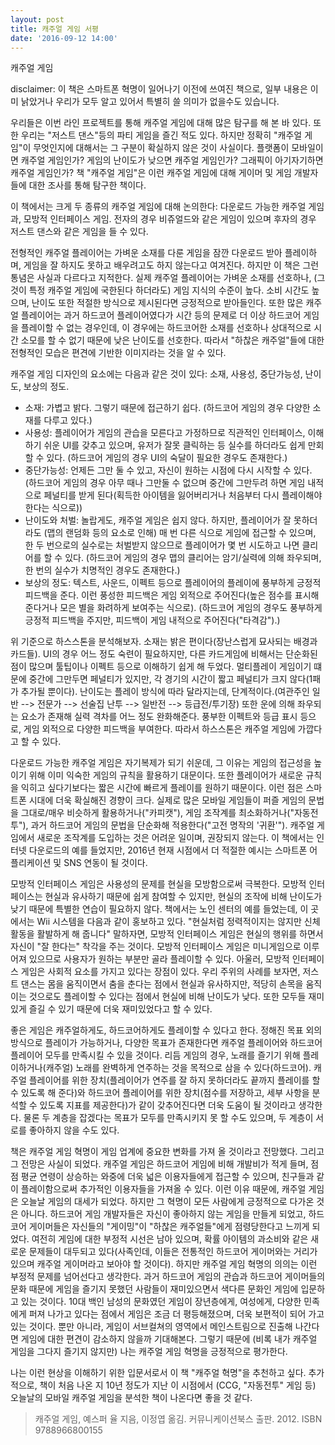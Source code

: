 ```yaml
---
layout: post
title: 캐주얼 게임 서평
date: '2016-09-12 14:00'
---
```


캐주얼 게임

disclaimer: 이 책은 스마트폰 혁명이 일어나기 이전에 쓰여진 책으로, 일부 내용은 이미 낡았거나 우리가 모두 알고 있어서 특별히 쓸 의미가 없을수도 있습니다.

우리들은 이번 라인 프로젝트를 통해 캐주얼 게임에 대해 많은 탐구를 해 본 바 있다. 또한 우리는 "저스트 댄스"등의 파티 게임을 즐긴 적도 있다. 하지만 정확히 "캐주얼 게임"이 무엇인지에 대해서는 그 구분이 확실하지 않은 것이 사실이다. 플랫폼이 모바일이면 캐주얼 게임인가? 게임의 난이도가 낮으면 캐주얼 게임인가? 그래픽이 아기자기하면 캐주얼 게임인가? 책 "캐주얼 게임"은 이런 캐주얼 게임에 대해 게이머 및 게임 개발자들에 대한 조사를 통해 탐구한 책이다.

이 책에서는 크게 두 종류의 캐주얼 게임에 대해 논의한다: 다운로드 가능한 캐주얼 게임과, 모방적 인터페이스 게임. 전자의 경우 비쥬얼드와 같은 게임이 있으며 후자의 경우 저스트 댄스와 같은 게임을 들 수 있다.

전형적인 캐주얼 플레이어는 가벼운 소재를 다룬 게임을 잠깐 다운로드 받아 플레이하며, 게임을 잘 하지도 못하고 배우려고도 하지 않는다고 여겨진다. 하지만 이 책은 그런 통념은 사실과 다르다고 지적한다. 실제 캐주얼 플레이어는 가벼운 소재를 선호하나, (그것이 특정 캐주얼 게임에 국한된다 하더라도) 게임 지식의 수준이 높다. 소비 시간도 높으며, 난이도 또한 적절한 방식으로 제시된다면 긍정적으로 받아들인다. 또한 많은 캐주얼 플레이어는 과거 하드코어 플레이어였다가 시간 등의 문제로 더 이상 하드코어 게임을 플레이할 수 없는 경우인데, 이 경우에는 하드코어한 소재를 선호하나 상대적으로 시간 소모를 할 수 없기 때문에 낮은 난이도를 선호한다. 따라서 "하찮은 캐주얼"들에 대한 전형적인 모습은 편견에 기반한 이미지라는 것을 알 수 있다.

캐주얼 게임 디자인의 요소에는 다음과 같은 것이 있다: 소재, 사용성, 중단가능성, 난이도, 보상의 정도.

* 소재: 가볍고 밝다. 그렇기 때문에 접근하기 쉽다. (하드코어 게임의 경우 다양한 소재를 다루고 있다.)
* 사용성: 플레이어가 게임의 관습을 모른다고 가정하므로 직관적인 인터페이스, 이해하기 쉬운 UI를 갖추고 있으며, 유저가 잘못 클릭하는 등 실수를 하더라도 쉽게 만회할 수 있다. (하드코어 게임의 경우 UI의 숙달이 필요한 경우도 존재한다.)
* 중단가능성: 언제든 그만 둘 수 있고, 자신이 원하는 시점에 다시 시작할 수 있다. (하드코어 게임의 경우 아무 때나 그만둘 수 없으며 중간에 그만두려 하면 게임 내적으로 페널티를 받게 된다(획득한 아이템을 잃어버리거나 처음부터 다시 플레이해야 한다는 식으로))
* 난이도와 처벌: 놀랍게도, 캐주얼 게임은 쉽지 않다. 하지만, 플레이어가 잘 못하더라도 (맵의 랜덤화 등의 요소로 인해) 매 번 다른 식으로 게임에 접근할 수 있으며, 한 두 번으로의 실수로는 처벌받지 않으므로 플레이어가 몇 번 시도하고 나면 클리어를 할 수 있다. (하드코어 게임의 경우 맵의 클리어는 암기/실력에 의해 좌우되며, 한 번의 실수가 치명적인 경우도 존재한다.)
* 보상의 정도: 텍스트, 사운드, 이펙트 등으로 플레이어의 플레이에 풍부하게 긍정적 피드백을 준다. 이런 풍성한 피드백은 게임 외적으로 주어진다(높은 점수를 표시해준다거나 모은 별을 화려하게 보여주는 식으로). (하드코어 게임의 경우도 풍부하게 긍정적 피드백을 주지만, 피드백이 게임 내적으로 주어진다("타격감").)

위 기준으로 하스스톤을 분석해보자. 소재는 밝은 편이다(장난스럽게 묘사되는 배경과 카드들). UI의 경우 어느 정도 숙련이 필요하지만, 다른 카드게임에 비해서는 단순화된 점이 많으며 툴팁이나 이펙트 등으로 이해하기 쉽게 해 두었다. 멀티플레이 게임이기 떄문에 중간에 그만두면 페널티가 있지만, 각 경기의 시간이 짧고 페널티가 크지 않다(1패가 추가될 뿐이다). 난이도는 플레이 방식에 따라 달라지는데, 단계적이다.(여관주인 일반 --> 전문가 --> 선술집 난투 --> 일반전 --> 등급전/투기장) 또한 운에 의해 좌우되는 요소가 존재해 실력 격차를 어느 정도 완화해준다. 풍부한 이펙트와 등급 표시 등으로, 게임 외적으로 다양한 피드백을 부여한다. 따라서 하스스톤은 캐주얼 게임에 가깝다고 할 수 있다.

다운로드 가능한 캐주얼 게임은 자기복제가 되기 쉬운데, 그 이유는 게임의 접근성을 높이기 위해 이미 익숙한 게임의 규칙을 활용하기 대문이다. 또한 플레이어가 새로운 규칙을 익히고 싶다기보다는 짧은 시간에 빠르게 플레이를 원하기 때문이다. 이런 점은 스마트폰 시대에 더욱 확실해진 경향이 크다. 실제로 많은 모바일 게임들이 퍼즐 게임의 문법을 그대로/매우 비슷하게 활용하거나("카피캣"), 게임 조작계를 최소화하거나("자동전투"), 과거 하드코어 게임의 문법을 단순화해 적용한다("고전 명작의 '귀환'"). 캐주얼 게임에서 새로운 조작계를 도입하는 것은 어려운 일이며, 권장되지 않는다. 이 책에서는 인터넷 다운로드의 예를 들었지만, 2016년 현재 시점에서 더 적절한 예시는 스마트폰 어플리케이션 및 SNS 연동이 될 것이다.

모방적 인터페이스 게임은 사용성의 문제를 현실을 모방함으로써 극복한다. 모방적 인터페이스는 현실과 유사하기 때문에 쉽게 참여할 수 있지만, 현실의 조작에 비해 난이도가 낮기 때문에 특별한 연습이 필요하지 않다. 책에서는 노인 센터의 예를 들었는데, 이 곳에서는 Wii 시스템을 다음과 같이 홍보하고 있다. "현실처럼 정력적이지는 않지만 신체 활동을 활발하게 해 줍니다" 말하자면, 모방적 인터페이스 게임은 현실의 행위를 하면서 자신이 "잘 한다는" 착각을 주는 것이다. 모방적 인터페이스 게임은 미니게임으로 이루어져 있으므로 사용자가 원하는 부분만 골라 플레이할 수 있다. 아울러, 모방적 인터페이스 게임은 사회적 요소를 가지고 있다는 장점이 있다. 우리 주위의 사례를 보자면, 저스트 댄스는 몸을 움직이면서 춤을 춘다는 점에서 현실과 유사하지만, 적당히 손목을 움직이는 것으로도 플레이할 수 있다는 점에서 현실에 비해 난이도가 낮다. 또한 모두들 재미있게 즐길 수 있기 때문에 더욱 재미있었다고 할 수 있다.

좋은 게임은 캐주얼하게도, 하드코어하게도 플레이할 수 있다고 한다. 정해진 목표 외의 방식으로 플레이가 가능하거나, 다양한 목표가 존재한다면 캐주얼 플레이어와 하드코어 플레이어 모두를 만족시킬 수 있을 것이다. 리듬 게임의 경우, 노래를 즐기기 위해 플레이하거나(캐주얼) 노래를 완벽하게 연주하는 것을 목적으로 삼을 수 있다(하드코어). 캐주얼 플레이어를 위한 장치(플레이어가 연주를 잘 하지 못하더라도 끝까지 플레이를 할 수 있도록 해 준다)와 하드코어 플레이어를 위한 장치(점수를 저장하고, 세부 사항을 분석할 수 있도록 지표를 제공한다)가 같이 갖추어진다면 더욱 도움이 될 것이라고 생각한다. 물론 두 계층을 잡겠다는 목표가 모두를 만족시키지 못 할 수도 있으며, 두 계층이 서로를 좋아하지 않을 수도 있다.

책은 캐주얼 게임 혁명이 게임 업계에 중요한 변화를 가져 올 것이라고 전망했다. 그리고 그 전망은 사실이 되었다. 캐주얼 게임은 하드코어 게임에 비해 개발비가 적게 들며, 점점 평균 연령이 상승하는 와중에 더욱 넓은 이용자들에게 접근할 수 있으며, 친구들과 같이 플레이함으로써 추가적인 이용자들을 가져올 수 있다. 이런 이유 때문에, 캐주얼 게임은 오늘날 게임의 대세가 되었다. 하지만 그 혁명이 모든 사람에게 긍정적으로 다가온 것은 아니다. 하드코어 게임 개발자들은 자신이 좋아하지 않는 게임을 만들게 되었고, 하드코어 게이머들은 자신들의 "게이밍"이 "하찮은 캐주얼들"에게 점령당한다고 느끼게 되었다. 여전히 게임에 대한 부정적 시선은 남아 있으며, 확률 아이템의 과소비와 같은 새로운 문제들이 대두되고 있다(사족인데, 이들은 전통적인 하드코어 게이머와는 거리가 있으며 캐주얼 게이머라고 보아야 할 것이다). 하지만 캐주얼 게임 혁명의 의의는 이런 부정적 문제를 넘어선다고 생각한다. 과거 하드코어 게임의 관습과 하드코어 게이머들의 문화 때문에 게임을 즐기지 못했던 사람들이 재미있으면서 색다른 문화인 게임에 입문하고 있는 것이다. 10대 백인 남성의 문화였던 게임이 장년층에게, 여성에게, 다양한 민족에게 퍼져 나가고 있다는 점에서 게임은 조금 더 평등해졌으며, 더욱 보편적이 되어 가고 있는 것이다. 뿐만 아니라, 게임이 서브컬쳐의 영역에서 메인스트림으로 진출해 나간다면 게임에 대한 편견이 감소하지 않을까 기대해본다. 그렇기 때문에 (비록 내가 캐주얼 게임을 그다지 즐기지 않지만) 나는 캐주얼 게임 혁명을 긍정적으로 평가한다.

나는 이런 현상을 이해하기 위한 입문서로서 이 책 "캐주얼 혁명"을 추천하고 싶다. 추가적으로, 책이 처음 나온 지 10년 정도가 지난 이 시점에서 (CCG, "자동전투" 게임 등) 오늘날의 모바일 캐주얼 게임을 분석한 책이 나온다면 좋을 것 같다.

> 캐주얼 게임, 예스퍼 율 지음, 이정엽 옮김. 커뮤니케이션북스 출판. 2012. ISBN 9788966800155

